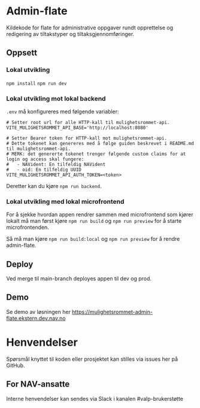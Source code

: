 # Admin-flate

Kildekode for flate for administrative oppgaver rundt opprettelse og redigering av tiltakstyper og tiltaksgjennomføringer.

## Oppsett

### Lokal utvikling

`npm install`
`npm run dev`

### Lokal utvikling mot lokal backend

`.env` må konfigureres med følgende variabler:

```.env
# Setter root url for alle HTTP-kall til mulighetsrommet-api.
VITE_MULIGHETSROMMET_API_BASE='http://localhost:8080'

# Setter Bearer token for HTTP-kall mot mulighetsrommet-api.
# Dette tokenet kan genereres med å følge guiden beskrevet i README.md til mulighetsrommet-api.
# MERK: det genererte tokenet trenger følgende custom claims for at login og access skal fungere:
#   - NAVident: En tilfeldig NAVident
#   - oid: En tilfeldig UUID
VITE_MULIGHETSROMMET_API_AUTH_TOKEN=<token>
```

Deretter kan du kjøre `npm run backend`.

### Lokal utvikling med lokal microfrontend

For å sjekke hvordan appen rendrer sammen med microfrontend som kjører lokalt må man
først kjøre `npm run build` og `npm run preview` for å starte microfrontenden.

Så må man kjøre `npm run build:local` og `npm run preview` for å rendre admin-flate.

## Deploy

Ved merge til main-branch deployes appen til dev og prod.

## Demo

Se demo av løsningen her https://mulighetsrommet-admin-flate.ekstern.dev.nav.no

# Henvendelser

Spørsmål knyttet til koden eller prosjektet kan stilles via issues her på GitHub.

## For NAV-ansatte

Interne henvendelser kan sendes via Slack i kanalen #valp-brukerstøtte
